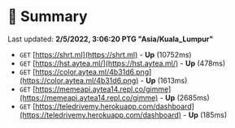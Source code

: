 # 📖 Summary
Last updated: **2/5/2022, 3:06:20 PTG "Asia/Kuala_Lumpur"**

- `GET` [https://shrt.ml](https://shrt.ml) - **Up** (10752ms)
- `GET` [https://hst.aytea.ml/](https://hst.aytea.ml/) - **Up** (478ms)
- `GET` [https://color.aytea.ml/4b31d6.png](https://color.aytea.ml/4b31d6.png) - **Up** (1613ms)
- `GET` [https://memeapi.aytea14.repl.co/gimme](https://memeapi.aytea14.repl.co/gimme) - **Up** (2685ms)
- `GET` [https://teledrivemy.herokuapp.com/dashboard](https://teledrivemy.herokuapp.com/dashboard) - **Up** (185ms)
